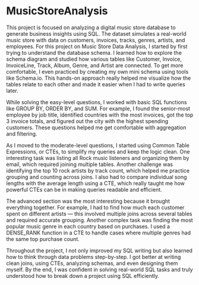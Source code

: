 # MusicStoreAnalysis
This project is focused on analyzing a digital music store database to generate business insights using SQL. The dataset simulates a real-world music store with data on customers, invoices, tracks, genres, artists, and employees. 
For this project on Music Store Data Analysis, I started by first trying to understand the database schema. I learned how to explore the schema diagram and studied how various tables like Customer, Invoice, InvoiceLine, Track, Album, Genre, and Artist are connected. To get more comfortable, I even practiced by creating my own mini schema using tools like Schema.io. This hands-on approach really helped me visualize how the tables relate to each other and made it easier when I had to write queries later.

While solving the easy-level questions, I worked with basic SQL functions like GROUP BY, ORDER BY, and SUM. For example, I found the senior-most employee by job title, identified countries with the most invoices, got the top 3 invoice totals, and figured out the city with the highest spending customers. These questions helped me get comfortable with aggregation and filtering.

As I moved to the moderate-level questions, I started using Common Table Expressions, or CTEs, to simplify my queries and keep the logic clean. One interesting task was listing all Rock music listeners and organizing them by email, which required joining multiple tables. Another challenge was identifying the top 10 rock artists by track count, which helped me practice grouping and counting across joins. I also had to compare individual song lengths with the average length using a CTE, which really taught me how powerful CTEs can be in making queries readable and efficient.

The advanced section was the most interesting because it brought everything together. For example, I had to find how much each customer spent on different artists — this involved multiple joins across several tables and required accurate grouping. Another complex task was finding the most popular music genre in each country based on purchases. I used a DENSE_RANK function in a CTE to handle cases where multiple genres had the same top purchase count.

Throughout the project, I not only improved my SQL writing but also learned how to think through data problems step-by-step. I got better at writing clean joins, using CTEs, analyzing schemas, and even designing them myself. By the end, I was confident in solving real-world SQL tasks and truly understood how to break down a project using SQL efficiently.
